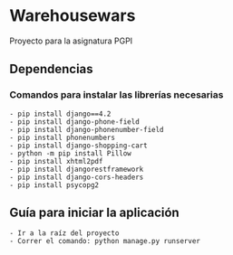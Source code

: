 # Warehousewars
Proyecto para la asignatura PGPI

## Dependencias
### Comandos para instalar las librerías necesarias
    - pip install django==4.2
    - pip install django-phone-field
    - pip install django-phonenumber-field
    - pip install phonenumbers
    - pip install django-shopping-cart
    - python -m pip install Pillow
    - pip install xhtml2pdf
    - pip install djangorestframework
    - pip install django-cors-headers
    - pip install psycopg2

## Guía para iniciar la aplicación
    - Ir a la raíz del proyecto
    - Correr el comando: python manage.py runserver